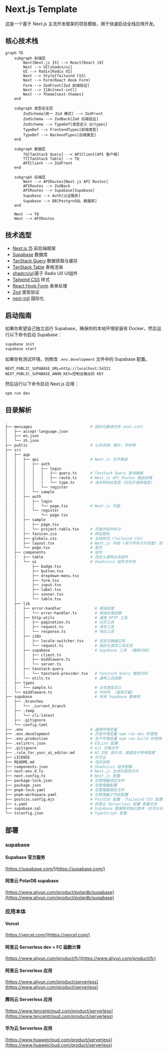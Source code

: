 # Next.js Template

这是一个基于 Next.js 主流开发框架的项目模板，用于快速启动全栈应用开发。

## 核心技术栈

```mermaid
graph TD
    subgraph 前端层
        Next[Next.js 15] --> React[React 19]
        Next --> UI[shadcn/ui]
        UI --> Radix[Radix UI]
        Next --> Style[Tailwind CSS]
        Next --> Form[React Hook Form]
        Form --> ZodFront[Zod 前端验证]
        Next --> I18n[next-intl]
        Next --> Theme[next-themes]
    end
    
    subgraph 类型安全层
        ZodSchema[统一 Zod 模式] --> ZodFront
        ZodSchema --> ZodBack[Zod 后端验证]
        ZodSchema --> TypeDef[类型定义 @/types]
        TypeDef --> FrontendTypes[前端类型]
        TypeDef --> BackendTypes[后端类型]
    end
    
    subgraph 数据层
        TQ[TanStack Query] --> APIClient[API 客户端]
        TT[TanStack Table] --> TQ
        APIClient --> ZodFront
    end
    
    subgraph 后端层
        Next --> APIRoutes[Next.js API Routes]
        APIRoutes --> ZodBack
        APIRoutes --> Supabase[Supabase]
        Supabase --> Auth[认证服务]
        Supabase --> DB[PostgreSQL 数据库]
    end
    
    Next --> TQ
    Next --> APIRoutes
```

## 技术选型

- [Next.js 15](https://nextjs.org/)
  前后端框架
- [Supabase](https://supabase.com/)
  数据库
- [TanStack Query](https://tanstack.com/query/v5/)
  数据获取与缓存
- [TanStack Table](https://tanstack.com/table/v8/)
  表格渲染
- [shadcn/ui](https://ui.shadcn.com/)(基于 Radix UI)
  UI组件
- [Tailwind CSS](https://tailwindcss.com/)
  样式
- [React Hook Form](https://react-hook-form.com/)
  表单处理
- [Zod](https://zod.dev/)
  类型验证
- [next-intl](https://next-intl.dev/)
  国际化

## 启动指南

如果你希望自己独立运行 Supabase，确保你的本地环境安装有 Docker，然后运行以下命令启动 Supabase：

```bash
supabase init
supabase start
```

如果你有测试环境，则修改 `.env.development` 文件中的 Supabase 配置。

```env
NEXT_PUBLIC_SUPABASE_URL=http://localhost:54321
NEXT_PUBLIC_SUPABASE_ANON_KEY=控制台输出的 KEY
```

然后运行以下命令启动 Next.js 应用：

```bash
npm run dev
```

## 目录解析

```bash
.
├── messages                          # 国际化翻译文件 next-intl
│   ├── accept-language.json
│   ├── en.json
│   └── zh.json
├── public                            # 公共资源，图片、字体等
├── src
│   ├── app
│   │   ├── api                       # Next.js 文件路由
│   │   │   ├── auth
│   │   │   │   ├── login
│   │   │   │   │   ├── query.ts      # Tanstack Query 查询模板
│   │   │   │   │   ├── route.ts      # Next.js API Routes 路由处理
│   │   │   │   │   └── type.ts       # 请求和响应类型（区别于通用类型）
│   │   │   │   └── register
│   │   │   └── sample
│   │   ├── auth          
│   │   │   ├── login
│   │   │   │   └── page.tsx          # Next.js 页面
│   │   │   └── register
│   │   │       └── page.tsx
│   │   ├── sample
│   │   │   ├── page.tsx
│   │   │   └── project-table.tsx     # 页面内组件拆分
│   │   ├── favicon.ico               # 网站图标
│   │   ├── globals.css               # 全局样式 (Tailwind CSS)
│   │   ├── layout.tsx                # Next.js 布局 (用于所有子孙页面) 初始化 Tanstack Query 和 Supabase 客户端
│   │   └── page.tsx                  # 首页
│   ├── components                    # 组件
│   │   ├── table                     # 自定义通用业务组件
│   │   └── ui                        # Shadcn/ui 组件文件夹
│   │       ├── badge.tsx
│   │       ├── button.tsx
│   │       ├── dropdown-menu.tsx
│   │       ├── form.tsx
│   │       ├── input.tsx
│   │       ├── label.tsx
│   │       ├── sonner.tsx
│   │       └── table.tsx
│   ├── lib
│   │   ├── error-handler               # 错误处理
│   │   │   └── error-handler.ts        # 错误处理函数
│   │   ├── http-utils                  # 通用 HTTP 工具
│   │   │   ├── pagination.ts           # 分页工具
│   │   │   ├── request.ts              # 请求工具
│   │   │   └── response.ts             # 响应工具
│   │   ├── i18n
│   │   │   ├── locale-switcher.tsx     # 语言切换器实现
│   │   │   └── request.ts              # 国际化请求工具实现
│   │   ├── supabase                    # Supabase 工具 （模板代码）
│   │   │   ├── client.ts               
│   │   │   ├── middleware.ts      
│   │   │   └── server.ts
│   │   ├── tanstack-query
│   │   │   └── tanstack-provider.tsx   # Tanstack Query 模板代码
│   │   └── utils.ts                    # 通用工具函数
│   ├── types
│   │   └── sample.ts                   # 业务类型定义
│   └── middleware.ts                   # 中间件 （鉴权拦截）
├── supabase                            # 本地 Supabase 数据库
│   ├── .branches
│   │   └── _current_branch
│   ├── .temp
│   │   └── cli-latest
│   ├── .gitignore
│   └── config.toml
├── .env                              # 通用环境变量
├── .env.development                  # 开发环境变量 npm run dev 时使用
├── .env.production                   # 生产环境变量 npm run build 时使用（建议集成至 CI/CD 流水线）
├── .eslintrc.json                    # ESLint 配置
├── .gitignore                        # Git 忽略文件
├── .rule_for_your_ai_editor.md       # AI IDE 提示词，需要自行参考配置
├── LICENSE                           # 许可证
├── README.md                         # 项目说明
├── components.json                   # Shadcn/ui 组件配置
├── next-env.d.ts                     # Next.js 生成的类型文件
├── next.config.ts                    # Next.js 配置
├── package-lock.json                 # 包管理器锁定文件
├── package.json                      # 包管理器配置
├── pnpm-lock.yaml                    # 包管理器锁定文件
├── pnpm-workspace.yaml               # 包管理器工作区配置
├── postcss.config.mjs                # PostCSS 配置 （Tailwind CSS 配置）
├── s.yaml                            # 阿里云 Serverless 部署 配置文件
├── supabase.sql                      # Supabase 数据库初始化脚本（也可以自行添加 migration 文件夹）
└── tsconfig.json                     # TypeScript 配置
```

## 部署
### supabase

#### Supabase 官方服务
[https://supabase.com/](https://supabase.com/)
#### 阿里云 PolarDB supabase
[https://www.aliyun.com/product/polardb/supabase](https://www.aliyun.com/product/polardb/supabase)


### 应用本体
#### Vercel
[https://vercel.com/](https://vercel.com/)

#### 阿里云 Serverless dev + FC 函数计算
[https://www.aliyun.com/product/fc](https://www.aliyun.com/product/fc)

#### 阿里云 Serverless 应用
[https://www.aliyun.com/product/serverless](https://www.aliyun.com/product/serverless)

#### 腾讯云 Serverless 应用
[https://www.tencentcloud.com/product/serverless](https://www.tencentcloud.com/product/serverless)

#### 华为云 Serverless 应用
[https://www.huaweicloud.com/product/serverless](https://www.huaweicloud.com/product/serverless)
